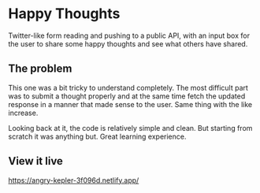 # Happy Thoughts

Twitter-like form reading and pushing to a public API, with an input box for the user to share some happy thoughts and see what others have shared.

## The problem

This one was a bit tricky to understand completely. The most difficult part was to submit a thought properly and at the same time fetch the updated response in a manner that made sense to the user. Same thing with the like increase.

Looking back at it, the code is relatively simple and clean. But starting from scratch it was anything but. Great learning experience.

## View it live

https://angry-kepler-3f096d.netlify.app/